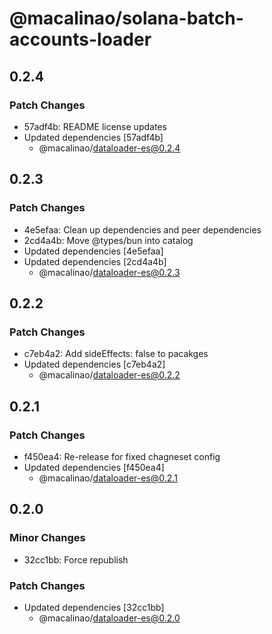 # @macalinao/solana-batch-accounts-loader

## 0.2.4

### Patch Changes

- 57adf4b: README license updates
- Updated dependencies [57adf4b]
  - @macalinao/dataloader-es@0.2.4

## 0.2.3

### Patch Changes

- 4e5efaa: Clean up dependencies and peer dependencies
- 2cd4a4b: Move @types/bun into catalog
- Updated dependencies [4e5efaa]
- Updated dependencies [2cd4a4b]
  - @macalinao/dataloader-es@0.2.3

## 0.2.2

### Patch Changes

- c7eb4a2: Add sideEffects: false to pacakges
- Updated dependencies [c7eb4a2]
  - @macalinao/dataloader-es@0.2.2

## 0.2.1

### Patch Changes

- f450ea4: Re-release for fixed chagneset config
- Updated dependencies [f450ea4]
  - @macalinao/dataloader-es@0.2.1

## 0.2.0

### Minor Changes

- 32cc1bb: Force republish

### Patch Changes

- Updated dependencies [32cc1bb]
  - @macalinao/dataloader-es@0.2.0
